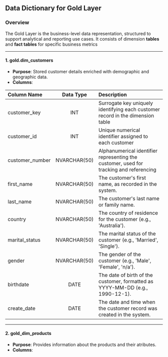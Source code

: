 ## Data Dictionary for Gold Layer

### Overview

The Gold Layer is the business-level data representation, structured to support analytical and reporting use cases. It consists of
dimension **tables** and **fact tables** for specific business metrics

---

#### **1. gold.dim_customers**

* **Purpose**: Stored customer details enriched with demographic and geographic data.
* **Columns**:

| **Column Name** | **Data Type** | **Description**|
| :--- | :---: | :---   |
| customer_key | INT | Surrogate key uniquely identifying each customer record in the dimension table |
| customer_id | INT | Unique numerical identifier assigned to each customer |
| customer_number | NVARCHAR(50) | Alphanumerical identifier representing the customer, used for tracking and referencing |
| first_name | NVARCHAR(50) | The customer's first name, as recorded in the system. |
| last_name | NVARCHAR(50) | The customer's last name or family name. |
| country | NVARCHAR(50) | The country of residence for the customer (e.g., 'Australia'). |
| marital_status | NVARCHAR(50) | The marital status of the customer (e.g., 'Married', 'Single'). |
| gender | NVARCHAR(50) | The gender of the customer (e.g., 'Male', 'Female', 'n/a'). |
| birthdate | DATE | The date of birth of the customer, formatted as YYYY-MM-DD (e.g., 1990-12-1). |
| create_date | DATE | The date and time when the customer record was created in the system. |

---

#### **2. gold_dim_products**
* **Purpose**: Provides information about the products and their atributes.
* **Columns**:
